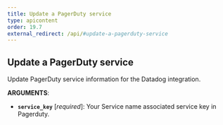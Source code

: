 ```yaml
---
title: Update a PagerDuty service
type: apicontent
order: 19.7
external_redirect: /api/#update-a-pagerduty-service
---
```


## Update a PagerDuty service

Update PagerDuty service information for the Datadog integration.

**ARGUMENTS**:

* **`service_key`** [*required*]: Your Service name associated service key in Pagerduty.

